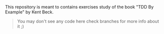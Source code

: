 This repository is meant to contains exercises study of the book "TDD By Example" by Kent Beck.

> You may don't see any code here check branches for more info about it ;)
